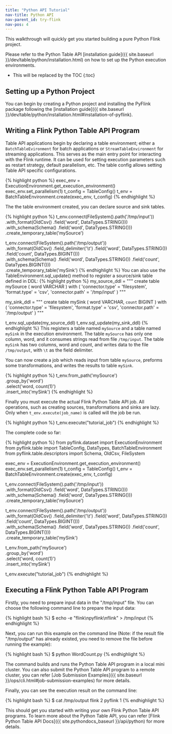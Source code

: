 ```yaml
---
title: "Python API Tutorial"
nav-title: Python API
nav-parent_id: try-flink
nav-pos: 4
---
```

<!--
Licensed to the Apache Software Foundation (ASF) under one
or more contributor license agreements.  See the NOTICE file
distributed with this work for additional information
regarding copyright ownership.  The ASF licenses this file
to you under the Apache License, Version 2.0 (the
"License"); you may not use this file except in compliance
with the License.  You may obtain a copy of the License at

  http://www.apache.org/licenses/LICENSE-2.0

Unless required by applicable law or agreed to in writing,
software distributed under the License is distributed on an
"AS IS" BASIS, WITHOUT WARRANTIES OR CONDITIONS OF ANY
KIND, either express or implied.  See the License for the
specific language governing permissions and limitations
under the License.
-->

This walkthrough will quickly get you started building a pure Python Flink project.

Please refer to the Python Table API [installation guide]({{ site.baseurl }}/dev/table/python/installation.html) on how to set up the Python execution environments.

* This will be replaced by the TOC
{:toc}

## Setting up a Python Project

You can begin by creating a Python project and installing the PyFlink package following the [installation guide]({{ site.baseurl }}/dev/table/python/installation.html#installation-of-pyflink).

## Writing a Flink Python Table API Program

Table API applications begin by declaring a table environment; either a `BatchTableEvironment` for batch applications or `StreamTableEnvironment` for streaming applications.
This serves as the main entry point for interacting with the Flink runtime.
It can be used for setting execution parameters such as restart strategy, default parallelism, etc.
The table config allows setting Table API specific configurations.

{% highlight python %}
exec_env = ExecutionEnvironment.get_execution_environment()
exec_env.set_parallelism(1)
t_config = TableConfig()
t_env = BatchTableEnvironment.create(exec_env, t_config)
{% endhighlight %}

The the table environment created, you can declare source and sink tables.

{% highlight python %}
t_env.connect(FileSystem().path('/tmp/input')) \
    .with_format(OldCsv()
                 .field('word', DataTypes.STRING())) \
    .with_schema(Schema()
                 .field('word', DataTypes.STRING())) \
    .create_temporary_table('mySource')

t_env.connect(FileSystem().path('/tmp/output')) \
    .with_format(OldCsv()
                 .field_delimiter('\t')
                 .field('word', DataTypes.STRING())
                 .field('count', DataTypes.BIGINT())) \
    .with_schema(Schema()
                 .field('word', DataTypes.STRING())
                 .field('count', DataTypes.BIGINT())) \
    .create_temporary_table('mySink')
{% endhighlight %}
You can also use the TableEnvironment.sql_update() method to register a source/sink table defined in DDL:
{% highlight python %}
my_source_ddl = """
    create table mySource (
        word VARCHAR
    ) with (
        'connector.type' = 'filesystem',
        'format.type' = 'csv',
        'connector.path' = '/tmp/input'
    )
"""

my_sink_ddl = """
    create table mySink (
        word VARCHAR,
        `count` BIGINT
    ) with (
        'connector.type' = 'filesystem',
        'format.type' = 'csv',
        'connector.path' = '/tmp/output'
    )
"""

t_env.sql_update(my_source_ddl)
t_env.sql_update(my_sink_ddl)
{% endhighlight %}
This registers a table named `mySource` and a table named `mySink` in the execution environment.
The table `mySource` has only one column, word, and it consumes strings read from file `/tmp/input`.
The table `mySink` has two columns, word and count, and writes data to the file `/tmp/output`, with `\t` as the field delimiter.

You can now create a job which reads input from table `mySource`, preforms some transformations, and writes the results to table `mySink`.

{% highlight python %}
t_env.from_path('mySource') \
    .group_by('word') \
    .select('word, count(1)') \
    .insert_into('mySink')
{% endhighlight %}

Finally you must execute the actual Flink Python Table API job.
All operations, such as creating sources, transformations and sinks are lazy.
Only when `t_env.execute(job_name)` is called will the job be run.

{% highlight python %}
t_env.execute("tutorial_job")
{% endhighlight %}

The complete code so far:

{% highlight python %}
from pyflink.dataset import ExecutionEnvironment
from pyflink.table import TableConfig, DataTypes, BatchTableEnvironment
from pyflink.table.descriptors import Schema, OldCsv, FileSystem

exec_env = ExecutionEnvironment.get_execution_environment()
exec_env.set_parallelism(1)
t_config = TableConfig()
t_env = BatchTableEnvironment.create(exec_env, t_config)

t_env.connect(FileSystem().path('/tmp/input')) \
    .with_format(OldCsv()
                 .field('word', DataTypes.STRING())) \
    .with_schema(Schema()
                 .field('word', DataTypes.STRING())) \
    .create_temporary_table('mySource')

t_env.connect(FileSystem().path('/tmp/output')) \
    .with_format(OldCsv()
                 .field_delimiter('\t')
                 .field('word', DataTypes.STRING())
                 .field('count', DataTypes.BIGINT())) \
    .with_schema(Schema()
                 .field('word', DataTypes.STRING())
                 .field('count', DataTypes.BIGINT())) \
    .create_temporary_table('mySink')

t_env.from_path('mySource') \
    .group_by('word') \
    .select('word, count(1)') \
    .insert_into('mySink')

t_env.execute("tutorial_job")
{% endhighlight %}

## Executing a Flink Python Table API Program
Firstly, you need to prepare input data in the "/tmp/input" file. You can choose the following command line to prepare the input data:

{% highlight bash %}
$ echo -e  "flink\npyflink\nflink" > /tmp/input
{% endhighlight %}

Next, you can run this example on the command line (Note: if the result file "/tmp/output" has already existed, you need to remove the file before running the example):

{% highlight bash %}
$ python WordCount.py
{% endhighlight %}

The command builds and runs the Python Table API program in a local mini cluster.
You can also submit the Python Table API program to a remote cluster, you can refer
[Job Submission Examples]({{ site.baseurl }}/ops/cli.html#job-submission-examples)
for more details.

Finally, you can see the execution result on the command line:

{% highlight bash %}
$ cat /tmp/output
flink	2
pyflink	1
{% endhighlight %}

This should get you started with writing your own Flink Python Table API programs.
To learn more about the Python Table API, you can refer
[Flink Python Table API Docs]({{ site.pythondocs_baseurl }}/api/python) for more details.
